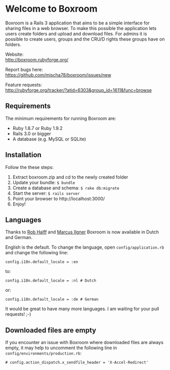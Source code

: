 Welcome to Boxroom
==================

Boxroom is a Rails 3 application that aims to be a simple interface for sharing
files in a web browser. To make this possible the application lets users create
folders and upload and download files. For admins it is possible to create users,
groups and the CRU/D rights these groups have on folders.

Website:  
http://boxroom.rubyforge.org/

Report bugs here:  
https://github.com/mischa78/boxroom/issues/new

Feature requests:  
http://rubyforge.org/tracker/?atid=6303&group_id=1611&func=browse


Requirements
------------
The minimum requirements for running Boxroom are:

 * Ruby 1.8.7 or Ruby 1.9.2 
 * Rails 3.0 or bigger
 * A database (e.g. MySQL or SQLite)


Installation
------------
Follow the these steps:

 1. Extract boxroom.zip and cd to the newly created folder
 2. Update your bundle: `$ bundle`
 3. Create a database and schema: `$ rake db:migrate`
 4. Start the server: `$ rails server`
 5. Point your browser to http://localhost:3000/
 6. Enjoy!


Languages
---------
Thanks to [Rob Halff](https://github.com/rhalff) and [Marcus Ilgner](https://github.com/milgner)
Boxroom is now available in Dutch and German.

English is the default. To change the language, open `config/application.rb` and change the following line:

    config.i18n.default_locale = :en

to:

    config.i18n.default_locale = :nl # Dutch

or:

    config.i18n.default_locale = :de # German

It would be great to have many more languages. I am waiting for your pull requests! ;-)


Downloaded files are empty
--------------------------
If you encounter an issue with Boxroom where downloaded files are always empty,
it may help to uncomment the following line in `config/environments/production.rb`:

    # config.action_dispatch.x_sendfile_header = 'X-Accel-Redirect'

